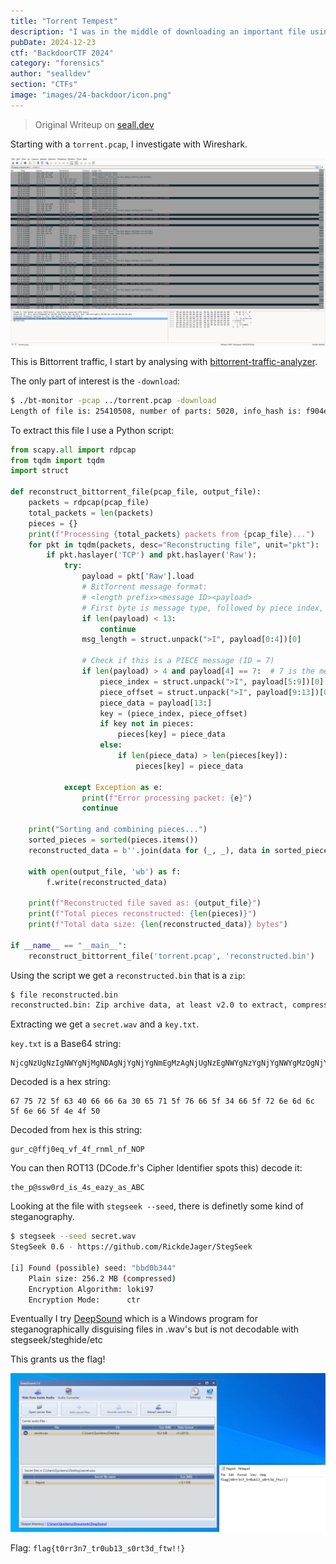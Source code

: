 ```yaml
---
title: "Torrent Tempest"
description: "I was in the middle of downloading an important file using a peer-to-peer protocol, but something went wrong. I captured all the traffic but I'm a bit lost in this deep sea of data. Can you help me piece the file back together?\n\n`https://drive.google.com/file/d/1xXuUaLjswpDGNGm0VagjSJOnpLrHcH94/view?usp=sharing`"
pubDate: 2024-12-23
ctf: "BackdoorCTF 2024"
category: "forensics"
author: "sealldev"
section: "CTFs"
image: "images/24-backdoor/icon.png"
---
```


> Original Writeup on [seall.dev](https://seall.dev/posts/backdoorctf2024#torrent-tempest)

Starting with a `torrent.pcap`, I investigate with Wireshark.

![wiresharkbittorrent.png](images/24-backdoor/wiresharkbittorrent.png)

This is Bittorrent traffic, I start by analysing with [bittorrent-traffic-analyzer](https://github.com/mfindra/bittorent-traffic-analyzer).

The only part of interest is the `-download`:
```bash
$ ./bt-monitor -pcap ../torrent.pcap -download
Length of file is: 25410508, number of parts: 5020, info_hash is: f904efebe656514c26fd5d9f66b810113c85fdd4, contributors: {('10.0.0.1', '6881')}
```

To extract this file I use a Python script:
```python
from scapy.all import rdpcap
from tqdm import tqdm
import struct

def reconstruct_bittorrent_file(pcap_file, output_file):
    packets = rdpcap(pcap_file)
    total_packets = len(packets)
    pieces = {}
    print(f"Processing {total_packets} packets from {pcap_file}...")
    for pkt in tqdm(packets, desc="Reconstructing file", unit="pkt"):
        if pkt.haslayer('TCP') and pkt.haslayer('Raw'):
            try:
                payload = pkt['Raw'].load
                # BitTorrent message format:
                # <length prefix><message ID><payload>
                # First byte is message type, followed by piece index, offset, and data
                if len(payload) < 13:
                    continue
                msg_length = struct.unpack(">I", payload[0:4])[0]
                
                # Check if this is a PIECE message (ID = 7)
                if len(payload) > 4 and payload[4] == 7:  # 7 is the message ID for PIECE
                    piece_index = struct.unpack(">I", payload[5:9])[0]
                    piece_offset = struct.unpack(">I", payload[9:13])[0]
                    piece_data = payload[13:]
                    key = (piece_index, piece_offset)
                    if key not in pieces:
                        pieces[key] = piece_data
                    else:
                        if len(piece_data) > len(pieces[key]):
                            pieces[key] = piece_data
                            
            except Exception as e:
                print(f"Error processing packet: {e}")
                continue
    
    print("Sorting and combining pieces...")
    sorted_pieces = sorted(pieces.items())
    reconstructed_data = b''.join(data for (_, _), data in sorted_pieces)
    
    with open(output_file, 'wb') as f:
        f.write(reconstructed_data)
    
    print(f"Reconstructed file saved as: {output_file}")
    print(f"Total pieces reconstructed: {len(pieces)}")
    print(f"Total data size: {len(reconstructed_data)} bytes")

if __name__ == "__main__":
    reconstruct_bittorrent_file('torrent.pcap', 'reconstructed.bin')
```

Using the script we get a `reconstructed.bin` that is a `zip`:
```bash
$ file reconstructed.bin
reconstructed.bin: Zip archive data, at least v2.0 to extract, compression method=deflate
```

Extracting we get a `secret.wav` and a `key.txt`.

`key.txt` is a Base64 string:
```
NjcgNzUgNzIgNWYgNjMgNDAgNjYgNjYgNmEgMzAgNjUgNzEgNWYgNzYgNjYgNWYgMzQgNjYgNWYgNzIgNmUgNmQgNmMgNWYgNmUgNjYgNWYgNGUgNGYgNTA=
```

Decoded is a hex string:
```
67 75 72 5f 63 40 66 66 6a 30 65 71 5f 76 66 5f 34 66 5f 72 6e 6d 6c 5f 6e 66 5f 4e 4f 50
```

Decoded from hex is this string:
```
gur_c@ffj0eq_vf_4f_rnml_nf_NOP
```

You can then ROT13 (DCode.fr's Cipher Identifier spots this) decode it:
```
the_p@ssw0rd_is_4s_eazy_as_ABC
```

Looking at the file with `stegseek --seed`, there is definetly some kind of steganography.
```bash
$ stegseek --seed secret.wav
StegSeek 0.6 - https://github.com/RickdeJager/StegSeek

[i] Found (possible) seed: "bbd0b344"             
	Plain size: 256.2 MB (compressed)
	Encryption Algorithm: loki97
	Encryption Mode:      ctr
```

Eventually I try [DeepSound](https://github.com/Jpinsoft/DeepSound) which is a Windows program for steganographically disguising files in .wav's but is not decodable with stegseek/steghide/etc

This grants us the flag!

![torrentdeepsound.png](images/24-backdoor/torrentdeepsound.png)

Flag: `flag{t0rr3n7_tr0ub13_s0rt3d_ftw!!}`